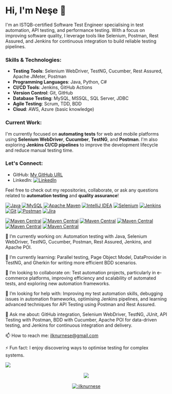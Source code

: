 # Hi, I'm Neşe 👋

I'm an ISTQB-certified Software Test Engineer specialising in test automation, API testing, and performance testing. With a focus on improving software quality, I leverage tools like Selenium, Postman, Rest Assured, and Jenkins for continuous integration to build reliable testing pipelines.

### Skills & Technologies:
- **Testing Tools**: Selenium WebDriver, TestNG, Cucumber, Rest Assured, Apache JMeter, Postman
- **Programming Languages**: Java, Python, C#
- **CI/CD Tools**: Jenkins, GitHub Actions
- **Version Control**: Git, GitHub
- **Database Testing**: MySQL, MSSQL, SQL Server, JDBC
- **Agile Testing**: Scrum, TDD, BDD
- **Cloud**: AWS, Azure (basic knowledge)
  
### Current Work:
I'm currently focused on **automating tests** for web and mobile platforms using **Selenium WebDriver**, **Cucumber**, **TestNG**, and **Postman**. I'm also exploring **Jenkins CI/CD pipelines** to improve the development lifecycle and reduce manual testing time.

### Let's Connect:
- GitHub: [My GitHub URL](https://github.com/ilknurnese)
- LinkedIn: <a href="https://linkedin.com/in/ilknurnese" rel="nofollow"><img src="https://camo.githubusercontent.com/652ba59693129d3baeb159e15a71efad78721898ee268e495fdbd1c32d017362/68747470733a2f2f696d672e736869656c64732e696f2f62616467652f4c696e6b6564496e2d2532333030373742352e7376673f6c6f676f3d6c696e6b6564696e266c6f676f436f6c6f723d7768697465267374796c653d666f722d7468652d6261646765" alt="LinkedIn" data-canonical-src="https://img.shields.io/badge/LinkedIn-%230077B5.svg?logo=linkedin&amp;logoColor=white&amp;style=for-the-badge" style="max-width: 100%;"></a>

Feel free to check out my repositories, collaborate, or ask any questions related to **automation testing** and **quality assurance**!


<p dir="auto"><a target="_blank" rel="noopener noreferrer nofollow" href="https://camo.githubusercontent.com/6d9ad4becc2d73ac5cefacc1370a6c37458f272a553046ea5e2b8351ea185747/68747470733a2f2f696d672e736869656c64732e696f2f62616467652f6a6176612d2532334544384230302e7376673f7374796c653d666f722d7468652d6261646765266c6f676f3d6a617661266c6f676f436f6c6f723d7768697465"><img src="https://camo.githubusercontent.com/6d9ad4becc2d73ac5cefacc1370a6c37458f272a553046ea5e2b8351ea185747/68747470733a2f2f696d672e736869656c64732e696f2f62616467652f6a6176612d2532334544384230302e7376673f7374796c653d666f722d7468652d6261646765266c6f676f3d6a617661266c6f676f436f6c6f723d7768697465" alt="Java" data-canonical-src="https://img.shields.io/badge/java-%23ED8B00.svg?style=for-the-badge&amp;logo=java&amp;logoColor=white" style="max-width: 100%;"></a>
<a target="_blank" rel="noopener noreferrer nofollow" href="https://camo.githubusercontent.com/84e0999fa027dedfb31a169d54da33fd98f9691c0b3aba4687a0e0a64cede44d/68747470733a2f2f696d672e736869656c64732e696f2f62616467652f6d7973716c2d2532333030662e7376673f7374796c653d666f722d7468652d6261646765266c6f676f3d6d7973716c266c6f676f436f6c6f723d7768697465"><img src="https://camo.githubusercontent.com/84e0999fa027dedfb31a169d54da33fd98f9691c0b3aba4687a0e0a64cede44d/68747470733a2f2f696d672e736869656c64732e696f2f62616467652f6d7973716c2d2532333030662e7376673f7374796c653d666f722d7468652d6261646765266c6f676f3d6d7973716c266c6f676f436f6c6f723d7768697465" alt="MySQL" data-canonical-src="https://img.shields.io/badge/mysql-%2300f.svg?style=for-the-badge&amp;logo=mysql&amp;logoColor=white" style="max-width: 100%;"></a>
<a target="_blank" rel="noopener noreferrer nofollow" href="https://camo.githubusercontent.com/cfd93afae2e23a0768b3632b29f11ca4a0629ae6b6eb1d926abd1a1bafb46109/68747470733a2f2f696d672e736869656c64732e696f2f62616467652f4170616368652532304d6176656e2d4337314133363f7374796c653d666f722d7468652d6261646765266c6f676f3d4170616368652532304d6176656e266c6f676f436f6c6f723d7768697465"><img src="https://camo.githubusercontent.com/cfd93afae2e23a0768b3632b29f11ca4a0629ae6b6eb1d926abd1a1bafb46109/68747470733a2f2f696d672e736869656c64732e696f2f62616467652f4170616368652532304d6176656e2d4337314133363f7374796c653d666f722d7468652d6261646765266c6f676f3d4170616368652532304d6176656e266c6f676f436f6c6f723d7768697465" alt="Apache Maven" data-canonical-src="https://img.shields.io/badge/Apache%20Maven-C71A36?style=for-the-badge&amp;logo=Apache%20Maven&amp;logoColor=white" style="max-width: 100%;"></a>
<a target="_blank" rel="noopener noreferrer nofollow" href="https://camo.githubusercontent.com/4430edf6657891559e56ba63ee2a2c67aae1a6381a9adccb85d4dc8f4fb785ac/68747470733a2f2f696d672e736869656c64732e696f2f62616467652f496e74656c6c694a494445412d3030303030302e7376673f7374796c653d666f722d7468652d6261646765266c6f676f3d696e74656c6c696a2d69646561266c6f676f436f6c6f723d7768697465"><img src="https://camo.githubusercontent.com/4430edf6657891559e56ba63ee2a2c67aae1a6381a9adccb85d4dc8f4fb785ac/68747470733a2f2f696d672e736869656c64732e696f2f62616467652f496e74656c6c694a494445412d3030303030302e7376673f7374796c653d666f722d7468652d6261646765266c6f676f3d696e74656c6c696a2d69646561266c6f676f436f6c6f723d7768697465" alt="IntelliJ IDEA" data-canonical-src="https://img.shields.io/badge/IntelliJIDEA-000000.svg?style=for-the-badge&amp;logo=intellij-idea&amp;logoColor=white" style="max-width: 100%;"></a>
<a target="_blank" rel="noopener noreferrer nofollow" href="https://camo.githubusercontent.com/678aca498f73e31c2164e846e1b7c164ec01ed0897f383d243248816d70aaf2a/68747470733a2f2f696d672e736869656c64732e696f2f62616467652f2d73656c656e69756d2d253433423032413f7374796c653d666f722d7468652d6261646765266c6f676f3d73656c656e69756d266c6f676f436f6c6f723d7768697465"><img src="https://camo.githubusercontent.com/678aca498f73e31c2164e846e1b7c164ec01ed0897f383d243248816d70aaf2a/68747470733a2f2f696d672e736869656c64732e696f2f62616467652f2d73656c656e69756d2d253433423032413f7374796c653d666f722d7468652d6261646765266c6f676f3d73656c656e69756d266c6f676f436f6c6f723d7768697465" alt="Selenium" data-canonical-src="https://img.shields.io/badge/-selenium-%43B02A?style=for-the-badge&amp;logo=selenium&amp;logoColor=white" style="max-width: 100%;"></a>
<a target="_blank" rel="noopener noreferrer nofollow" href="https://camo.githubusercontent.com/64b07f098af0d5cab6d5733d0052ef1980ad5b4af36509b8819e06e6eae734c4/68747470733a2f2f696d672e736869656c64732e696f2f62616467652f6a656e6b696e732d2532333243353236332e7376673f7374796c653d666f722d7468652d6261646765266c6f676f3d6a656e6b696e73266c6f676f436f6c6f723d7768697465"><img src="https://camo.githubusercontent.com/64b07f098af0d5cab6d5733d0052ef1980ad5b4af36509b8819e06e6eae734c4/68747470733a2f2f696d672e736869656c64732e696f2f62616467652f6a656e6b696e732d2532333243353236332e7376673f7374796c653d666f722d7468652d6261646765266c6f676f3d6a656e6b696e73266c6f676f436f6c6f723d7768697465" alt="Jenkins" data-canonical-src="https://img.shields.io/badge/jenkins-%232C5263.svg?style=for-the-badge&amp;logo=jenkins&amp;logoColor=white" style="max-width: 100%;"></a>
<a target="_blank" rel="noopener noreferrer nofollow" href="https://camo.githubusercontent.com/94d83dc5838e2784bee25fe9e019bc2fda128676f32cef2f06baa0f6f3849b8c/68747470733a2f2f696d672e736869656c64732e696f2f62616467652f6769742d2532334630353033332e7376673f7374796c653d666f722d7468652d6261646765266c6f676f3d676974266c6f676f436f6c6f723d7768697465"><img src="https://camo.githubusercontent.com/94d83dc5838e2784bee25fe9e019bc2fda128676f32cef2f06baa0f6f3849b8c/68747470733a2f2f696d672e736869656c64732e696f2f62616467652f6769742d2532334630353033332e7376673f7374796c653d666f722d7468652d6261646765266c6f676f3d676974266c6f676f436f6c6f723d7768697465" alt="Git" data-canonical-src="https://img.shields.io/badge/git-%23F05033.svg?style=for-the-badge&amp;logo=git&amp;logoColor=white" style="max-width: 100%;"></a>
<a target="_blank" rel="noopener noreferrer nofollow" href="https://camo.githubusercontent.com/cf06fedcca8eedc2ebcf41a87c79ae200b8e7f79b65a9c2dcd833d1990bd3290/68747470733a2f2f696d672e736869656c64732e696f2f62616467652f506f73746d616e2d4646364333373f7374796c653d666f722d7468652d6261646765266c6f676f3d706f73746d616e266c6f676f436f6c6f723d7768697465"><img src="https://camo.githubusercontent.com/cf06fedcca8eedc2ebcf41a87c79ae200b8e7f79b65a9c2dcd833d1990bd3290/68747470733a2f2f696d672e736869656c64732e696f2f62616467652f506f73746d616e2d4646364333373f7374796c653d666f722d7468652d6261646765266c6f676f3d706f73746d616e266c6f676f436f6c6f723d7768697465" alt="Postman" data-canonical-src="https://img.shields.io/badge/Postman-FF6C37?style=for-the-badge&amp;logo=postman&amp;logoColor=white" style="max-width: 100%;"></a>
<a target="_blank" rel="noopener noreferrer nofollow" href="https://camo.githubusercontent.com/4f55e1d06c1cf523db63cf3b0cdf4c18f7e2135a42fdfd6fa556ccf800e21d2f/68747470733a2f2f696d672e736869656c64732e696f2f62616467652f6a6972612d2532333041304646462e7376673f7374796c653d666f722d7468652d6261646765266c6f676f3d6a697261266c6f676f436f6c6f723d7768697465"><img src="https://camo.githubusercontent.com/4f55e1d06c1cf523db63cf3b0cdf4c18f7e2135a42fdfd6fa556ccf800e21d2f/68747470733a2f2f696d672e736869656c64732e696f2f62616467652f6a6972612d2532333041304646462e7376673f7374796c653d666f722d7468652d6261646765266c6f676f3d6a697261266c6f676f436f6c6f723d7768697465" alt="Jira" data-canonical-src="https://img.shields.io/badge/jira-%230A0FFF.svg?style=for-the-badge&amp;logo=jira&amp;logoColor=white" style="max-width: 100%;"></a>

</p>

<p dir="auto"><a target="_blank" rel="noopener noreferrer nofollow" href="https://camo.githubusercontent.com/9225dd899c4c5a669649905116e104820b21cbf6453eb0f0185b6ddbb751696e/68747470733a2f2f696d672e736869656c64732e696f2f6d6176656e2d63656e7472616c2f762f6f72672e73656c656e69756d68712e73656c656e69756d2f73656c656e69756d2d6a6176613f76657273696f6e5375666669783d342e31312e30266c6162656c3d53656c656e69756d"><img src="https://camo.githubusercontent.com/9225dd899c4c5a669649905116e104820b21cbf6453eb0f0185b6ddbb751696e/68747470733a2f2f696d672e736869656c64732e696f2f6d6176656e2d63656e7472616c2f762f6f72672e73656c656e69756d68712e73656c656e69756d2f73656c656e69756d2d6a6176613f76657273696f6e5375666669783d342e31312e30266c6162656c3d53656c656e69756d" alt="Maven Central" data-canonical-src="https://img.shields.io/maven-central/v/org.seleniumhq.selenium/selenium-java?versionSuffix=4.11.0&amp;label=Selenium" style="max-width: 100%;"></a>
<a target="_blank" rel="noopener noreferrer nofollow" href="https://camo.githubusercontent.com/83e852dbdd71644861229bcdf9f81fc410409b28149fca2eb45c07855364f1cd/68747470733a2f2f696d672e736869656c64732e696f2f6d6176656e2d63656e7472616c2f762f696f2e637563756d6265722f637563756d6265722d6a6176613f76657273696f6e5375666669783d372e392e30266c6162656c3d437563756d626572"><img src="https://camo.githubusercontent.com/83e852dbdd71644861229bcdf9f81fc410409b28149fca2eb45c07855364f1cd/68747470733a2f2f696d672e736869656c64732e696f2f6d6176656e2d63656e7472616c2f762f696f2e637563756d6265722f637563756d6265722d6a6176613f76657273696f6e5375666669783d372e392e30266c6162656c3d437563756d626572" alt="Maven Central" data-canonical-src="https://img.shields.io/maven-central/v/io.cucumber/cucumber-java?versionSuffix=7.9.0&amp;label=Cucumber" style="max-width: 100%;"></a>
<a target="_blank" rel="noopener noreferrer nofollow" href="https://camo.githubusercontent.com/bd8b9d8bd69e27a72be76e05a254921a6c5a5fb168e50382eaa1011c5fc0860a/68747470733a2f2f696d672e736869656c64732e696f2f6d6176656e2d63656e7472616c2f762f6f72672e746573746e672f746573746e673f76657273696f6e5375666669783d372e372e30266c6162656c3d546573744e47"><img src="https://camo.githubusercontent.com/bd8b9d8bd69e27a72be76e05a254921a6c5a5fb168e50382eaa1011c5fc0860a/68747470733a2f2f696d672e736869656c64732e696f2f6d6176656e2d63656e7472616c2f762f6f72672e746573746e672f746573746e673f76657273696f6e5375666669783d372e372e30266c6162656c3d546573744e47" alt="Maven Central" data-canonical-src="https://img.shields.io/maven-central/v/org.testng/testng?versionSuffix=7.7.0&amp;label=TestNG" style="max-width: 100%;"></a>
<a target="_blank" rel="noopener noreferrer nofollow" href="https://camo.githubusercontent.com/c69605ccb18c6194487fd2f1eb3f11720f215a47021acbb92ae3e0a2e01d504b/68747470733a2f2f696d672e736869656c64732e696f2f6d6176656e2d63656e7472616c2f762f6f72672e736c66346a2f736c66346a2d6170693f76657273696f6e5375666669783d312e382e302d6265746132266c6162656c3d536c66346a"><img src="https://camo.githubusercontent.com/c69605ccb18c6194487fd2f1eb3f11720f215a47021acbb92ae3e0a2e01d504b/68747470733a2f2f696d672e736869656c64732e696f2f6d6176656e2d63656e7472616c2f762f6f72672e736c66346a2f736c66346a2d6170693f76657273696f6e5375666669783d312e382e302d6265746132266c6162656c3d536c66346a" alt="Maven Central" data-canonical-src="https://img.shields.io/maven-central/v/org.slf4j/slf4j-api?versionSuffix=1.8.0-beta2&amp;label=Slf4j" style="max-width: 100%;"></a>
<a target="_blank" rel="noopener noreferrer nofollow" href="https://camo.githubusercontent.com/2f3c398d4c0080ff0842627b0e26140314e493260a55fdc67caafe60468986b4/68747470733a2f2f696d672e736869656c64732e696f2f6d6176656e2d63656e7472616c2f762f6f72672e6170616368652e636f6d6d6f6e732f636f6d6d6f6e732d6c616e67333f76657273696f6e5375666669783d332e31322e30266c6162656c3d417061636865253230436f6d6d6f6e73"><img src="https://camo.githubusercontent.com/2f3c398d4c0080ff0842627b0e26140314e493260a55fdc67caafe60468986b4/68747470733a2f2f696d672e736869656c64732e696f2f6d6176656e2d63656e7472616c2f762f6f72672e6170616368652e636f6d6d6f6e732f636f6d6d6f6e732d6c616e67333f76657273696f6e5375666669783d332e31322e30266c6162656c3d417061636865253230436f6d6d6f6e73" alt="Maven Central" data-canonical-src="https://img.shields.io/maven-central/v/org.apache.commons/commons-lang3?versionSuffix=3.12.0&amp;label=Apache%20Commons" style="max-width: 100%;"></a>
<a target="_blank" rel="noopener noreferrer nofollow" href="https://camo.githubusercontent.com/4b7741e5d3752b3181f08bbac1b59a27eb7856c505edd24123b27fd176a7d016/68747470733a2f2f696d672e736869656c64732e696f2f6d6176656e2d63656e7472616c2f762f746563682e6772617373686f707065722f657874656e747265706f7274732d637563756d626572372d616461707465723f76657273696f6e5375666669783d312e392e32266c6162656c3d47726173686f70706572"><img src="https://camo.githubusercontent.com/4b7741e5d3752b3181f08bbac1b59a27eb7856c505edd24123b27fd176a7d016/68747470733a2f2f696d672e736869656c64732e696f2f6d6176656e2d63656e7472616c2f762f746563682e6772617373686f707065722f657874656e747265706f7274732d637563756d626572372d616461707465723f76657273696f6e5375666669783d312e392e32266c6162656c3d47726173686f70706572" alt="Maven Central" data-canonical-src="https://img.shields.io/maven-central/v/tech.grasshopper/extentreports-cucumber7-adapter?versionSuffix=1.9.2&amp;label=Grashopper" style="max-width: 100%;"></a></p>

🔭 I’m currently working on: Automation testing with Java, Selenium WebDriver, TestNG, Cucumber, Postman, Rest Assured, Jenkins, and Apache POI.

🌱 I’m currently learning: Parallel testing, Page Object Model, DataProvider in TestNG, and Gherkin for writing more efficient BDD scenarios.

👯 I’m looking to collaborate on: Test automation projects, particularly in e-commerce platforms, improving efficiency and scalability of automated tests, and exploring new automation frameworks.

🤔 I’m looking for help with: Improving my test automation skills, debugging issues in automation frameworks, optimising Jenkins pipelines, and learning advanced techniques for API Testing using Postman and Rest Assured.

💬 Ask me about: GitHub integration, Selenium WebDriver, TestNG, JUnit, API Testing with Postman, BDD with Cucumber, Apache POI for data-driven testing, and Jenkins for continuous integration and delivery.

📫 How to reach me: ilknurnese@gmail.com

⚡ Fun fact: I enjoy discovering ways to optimise testing for complex systems.

<a target="_blank" rel="noopener noreferrer nofollow" href="https://camo.githubusercontent.com/525201e24fcf0d7d87f167b8f972bf33242f0588d8bb426b7df5e2911bcc609a/68747470733a2f2f7777772e616e696d61746564696d616765732e6f72672f646174612f6d656469612f3536322f616e696d617465642d6c696e652d696d6167652d303138342e676966" data-target="animated-image.originalLink"><img src="https://camo.githubusercontent.com/525201e24fcf0d7d87f167b8f972bf33242f0588d8bb426b7df5e2911bcc609a/68747470733a2f2f7777772e616e696d61746564696d616765732e6f72672f646174612f6d656469612f3536322f616e696d617465642d6c696e652d696d6167652d303138342e676966" data-canonical-src="https://www.animatedimages.org/data/media/562/animated-line-image-0184.gif" style="max-width: 100%; display: inline-block;" data-target="animated-image.originalImage"></a>

<p align="center" dir="auto">
      <animated-image data-catalyst="">
            <a target="_blank" rel="noopener noreferrer nofollow" href="https://camo.githubusercontent.com/b3ce8fcb16b1cd0ac29fd3772d599bc62587f919aeb0e00e88344ebfd54b569c/68747470733a2f2f692e696d6775722e636f6d2f4136625747466c2e676966" data-target="animated-image.originalLink"><img src="https://camo.githubusercontent.com/b3ce8fcb16b1cd0ac29fd3772d599bc62587f919aeb0e00e88344ebfd54b569c/68747470733a2f2f692e696d6775722e636f6d2f4136625747466c2e676966" data-canonical-src="https://i.imgur.com/A6bWGFl.gif" style="max-width: 100%; display: inline-block;" data-target="animated-image.originalImage">
            </a>
      <span class="AnimatedImagePlayer" data-target="animated-image.player" hidden="">
        <a data-target="animated-image.replacedLink" class="AnimatedImagePlayer-images" href="https://camo.githubusercontent.com/b3ce8fcb16b1cd0ac29fd3772d599bc62587f919aeb0e00e88344ebfd54b569c/68747470733a2f2f692e696d6775722e636f6d2f4136625747466c2e676966" target="_blank">

<!--
<p>
<img src="https://camo.githubusercontent.com/d633841ff0b9983621d9473b3d09c10bc6f920380c04c4bc8a648acc5ccd33fb/68747470733a2f2f636f756e742e6765746c6f6c692e636f6d2f6765742f403a6e696768746861776b31393636" alt=":ilknurnese" data-canonical-src="https://count.getloli.com/get/@:ilknurnese" style="max-width: 100%;">
</p>
-->


<img src="https://github.com/BEPb/BEPb/raw/output/github-contribution-grid-snake.svg" alt="" style="max-width: 100%;">

<p align="center"><img src="https://count.getloli.com/get/@:ilknurnese" alt=":ilknurnese" /></p>
        
<!--
<img src="https://github.com/BEPb/BEPb/raw/output/github-contribution-grid-snake.svg" alt="" style="max-width: 100%;">
<!--
**ilknurnese/ilknurnese** is a ✨ _special_ ✨ repository 
-->
